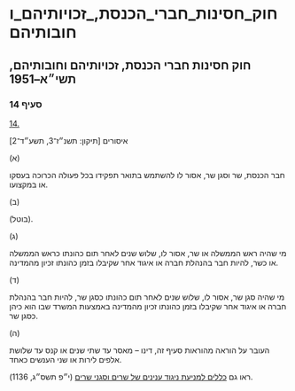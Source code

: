 # חוק_חסינות_חברי_הכנסת,_זכויותיהם_וחובותיהם

## חוק חסינות חברי הכנסת, זכויותיהם וחובותיהם, תשי״א–1951

### סעיף 14

[14.](https://he.wikisource.org/wiki/%D7%97%D7%95%D7%A7_%D7%97%D7%A1%D7%99%D7%A0%D7%95%D7%AA_%D7%97%D7%91%D7%A8%D7%99_%D7%94%D7%9B%D7%A0%D7%A1%D7%AA,_%D7%96%D7%9B%D7%95%D7%99%D7%95%D7%AA%D7%99%D7%94%D7%9D_%D7%95%D7%97%D7%95%D7%91%D7%95%D7%AA%D7%99%D7%94%D7%9D#%D7%A1%D7%A2%D7%99%D7%A3_14)

איסורים [תיקון: תשנ״ז־3, תשע״ד־2]

(א)

חבר הכנסת, שר וסגן שר, אסור לו להשתמש בתואר תפקידו בכל פעולה הכרוכה בעסקו או במקצועו.

(ב)

(בוטל).

(ג)

מי שהיה ראש הממשלה או שר, אסור לו, שלוש שנים לאחר תום כהונתו כראש הממשלה או כשר, להיות חבר בהנהלת חברה או איגוד אחר שקיבלו בזמן כהונתו זכיון מהמדינה.

(ד)

מי שהיה סגן שר, אסור לו, שלוש שנים לאחר תום כהונתו כסגן שר, להיות חבר בהנהלת חברה או איגוד אחר שקיבלו בזמן כהונתו זכיון מהמדינה באמצעות המשרד שבו הוא כיהן כסגן שר.

(ה)

העובר על הוראה מהוראות סעיף זה, דינו – מאסר עד שתי שנים או קנס עד שלושת אלפים לירות או שני הענשים כאחד.

ראו גם [כללים למניעת ניגוד ענינים של שרים וסגני שרים](https://he.wikisource.org/wiki/%D7%9B%D7%9C%D7%9C%D7%99%D7%9D_%D7%9C%D7%9E%D7%A0%D7%99%D7%A2%D7%AA_%D7%A0%D7%99%D7%92%D7%95%D7%93_%D7%A2%D7%A0%D7%99%D7%A0%D7%99%D7%9D_%D7%A9%D7%9C_%D7%A9%D7%A8%D7%99%D7%9D_%D7%95%D7%A1%D7%92%D7%A0%D7%99_%D7%A9%D7%A8%D7%99%D7%9D "כללים למניעת ניגוד ענינים של שרים וסגני שרים") (י״פ תשס״ג, 1136).
